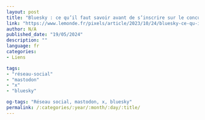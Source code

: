 ```yaml
---
layout: post
title: "Bluesky : ce qu’il faut savoir avant de s’inscrire sur le concurrent de twitter"
link: "https://www.lemonde.fr/pixels/article/2023/10/24/bluesky-ce-qu-il-faut-savoir-avant-de-s-inscrire-sur-le-concurrent-de-twitter_6196168_4408996.html"
author: N/A
published_date: "19/05/2024"
description: ""
language: fr
categories:
- Liens

tags:
- "réseau-social"
- "mastodon"
- "x"
- "bluesky"

og-tags: "Réseau social, mastodon, x, bluesky"
permalink: /:categories/:year/:month/:day/:title/
---
```


